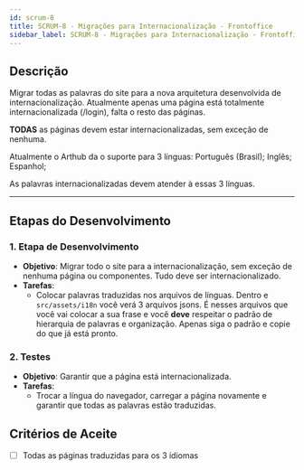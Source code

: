 ```yaml
---
id: scrum-8
title: SCRUM-8 - Migrações para Internacionalização - Frontoffice
sidebar_label: SCRUM-8 - Migrações para Internacionalização - Frontoffice
---
```


## Descrição
Migrar todas as palavras do site para a nova arquitetura desenvolvida de internacionalização. Atualmente apenas uma página está totalmente internacionalizada (/login), falta o resto das páginas.

**TODAS** as páginas devem estar internacionalizadas, sem exceção de nenhuma.

Atualmente o Arthub da o suporte para 3 línguas: Português (Brasil); Inglês; Espanhol;

As palavras internacionalizadas devem atender à essas 3 línguas.

---

## Etapas do Desenvolvimento

### 1. Etapa de Desenvolvimento
- **Objetivo**: Migrar todo o site para a internacionalização, sem exceção de nenhuma página ou componentes. Tudo deve ser internacionalizado.
- **Tarefas**: 
    - Colocar palavras traduzidas nos arquivos de línguas. Dentro e `src/assets/i18n` você verá 3 arquivos jsons. É nesses arquivos que você vai colocar a sua frase e você **deve** respeitar o padrão de hierarquia de palavras e organização. Apenas siga o padrão e copie do que já está pronto. 

### 2. Testes
- **Objetivo**: Garantir que a página está internacionalizada.
- **Tarefas**: 
    - Trocar a língua do navegador, carregar a página novamente e garantir que todas as palavras estão traduzidas.

## Critérios de Aceite
- [ ] Todas as páginas traduzidas para os 3 idiomas

